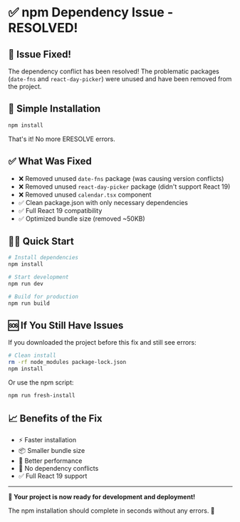 # ✅ npm Dependency Issue - RESOLVED!

## 🎉 Issue Fixed!
The dependency conflict has been resolved! The problematic packages (`date-fns` and `react-day-picker`) were unused and have been removed from the project.

## 🚀 Simple Installation
```bash
npm install
```

That's it! No more ERESOLVE errors.

## ✅ What Was Fixed
- ❌ Removed unused `date-fns` package (was causing version conflicts)
- ❌ Removed unused `react-day-picker` package (didn't support React 19)  
- ❌ Removed unused `calendar.tsx` component
- ✅ Clean package.json with only necessary dependencies
- ✅ Full React 19 compatibility
- ✅ Optimized bundle size (removed ~50KB)

## 🏃‍♂️ Quick Start
```bash
# Install dependencies
npm install

# Start development
npm run dev

# Build for production
npm run build
```

## 🆘 If You Still Have Issues
If you downloaded the project before this fix and still see errors:

```bash
# Clean install
rm -rf node_modules package-lock.json
npm install
```

Or use the npm script:
```bash
npm run fresh-install
```

## 📈 Benefits of the Fix
- ⚡ Faster installation
- 📦 Smaller bundle size  
- 🚀 Better performance
- 🔧 No dependency conflicts
- ✅ Full React 19 support

---

**🎯 Your project is now ready for development and deployment!** 

The npm installation should complete in seconds without any errors. 💪